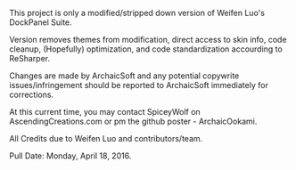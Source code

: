 This project is only a modified/stripped down version of 
Weifen Luo's DockPanel Suite.

Version removes themes from modification, direct access to skin info, code cleanup, (Hopefully) optimization, and code standardization accourding to ReSharper.

Changes are made by ArchaicSoft and any potential copywrite issues/infringement should be reported to ArchaicSoft immediately for corrections.

At this current time, you may contact SpiceyWolf on AscendingCreations.com or pm the github poster - ArchaicOokami.

All Credits due to Weifen Luo and contributors/team.

Pull Date: Monday, April 18, 2016.